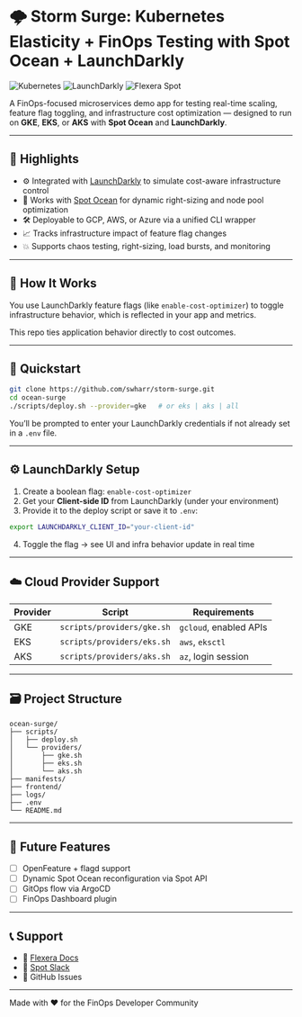 # 🌩️ Storm Surge: Kubernetes Elasticity + FinOps Testing with Spot Ocean + LaunchDarkly

![Kubernetes](https://img.shields.io/badge/kubernetes-%23326ce5.svg?style=for-the-badge&logo=kubernetes&logoColor=white)
![LaunchDarkly](https://img.shields.io/badge/LaunchDarkly-Feature--Flags-blue?style=for-the-badge)
![Flexera Spot](https://img.shields.io/badge/Flexera--Spot-Ocean-blue?style=for-the-badge)

A FinOps-focused microservices demo app for testing real-time scaling, feature flag toggling, and infrastructure cost optimization — designed to run on **GKE**, **EKS**, or **AKS** with **Spot Ocean** and **LaunchDarkly**.

---

## 🚀 Highlights

- ⚙️ Integrated with [LaunchDarkly](https://launchdarkly.com) to simulate cost-aware infrastructure control
- 🌊 Works with [Spot Ocean](https://spot.io) for dynamic right-sizing and node pool optimization
- 🛠️ Deployable to GCP, AWS, or Azure via a unified CLI wrapper
- 📈 Tracks infrastructure impact of feature flag changes
- 💥 Supports chaos testing, right-sizing, load bursts, and monitoring

---

## 🧪 How It Works

You use LaunchDarkly feature flags (like `enable-cost-optimizer`) to toggle infrastructure behavior, which is reflected in your app and metrics.

This repo ties application behavior directly to cost outcomes.

---

## 🧰 Quickstart

```bash
git clone https://github.com/swharr/storm-surge.git
cd ocean-surge
./scripts/deploy.sh --provider=gke   # or eks | aks | all
```

You’ll be prompted to enter your LaunchDarkly credentials if not already set in a `.env` file.

---

## ⚙️ LaunchDarkly Setup

1. Create a boolean flag: `enable-cost-optimizer`
2. Get your **Client-side ID** from LaunchDarkly (under your environment)
3. Provide it to the deploy script or save it to `.env`:

```bash
export LAUNCHDARKLY_CLIENT_ID="your-client-id"
```

4. Toggle the flag → see UI and infra behavior update in real time

---

## ☁️ Cloud Provider Support

| Provider | Script                              | Requirements          |
|----------|-------------------------------------|------------------------|
| GKE      | `scripts/providers/gke.sh`          | `gcloud`, enabled APIs |
| EKS      | `scripts/providers/eks.sh`          | `aws`, `eksctl`        |
| AKS      | `scripts/providers/aks.sh`          | `az`, login session    |

---

## 🗃️ Project Structure

```
ocean-surge/
├── scripts/
│   ├── deploy.sh
│   └── providers/
│       ├── gke.sh
│       ├── eks.sh
│       └── aks.sh
├── manifests/
├── frontend/
├── logs/
├── .env
└── README.md
```

---

## 🧠 Future Features

- [ ] OpenFeature + flagd support
- [ ] Dynamic Spot Ocean reconfiguration via Spot API
- [ ] GitOps flow via ArgoCD
- [ ] FinOps Dashboard plugin

---

## 📞 Support

- 📖 [Flexera Docs](https://docs.spot.io)
- 💬 [Spot Slack](https://community.spot.io)
- 🐛 GitHub Issues

---

Made with ❤️ for the FinOps Developer Community